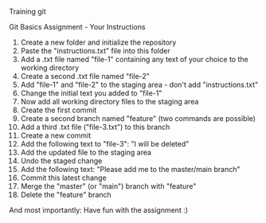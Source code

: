 Training git

Git Basics Assignment - Your Instructions

1. Create a new folder and initialize the repository
2. Paste the "instructions.txt" file into this folder
3. Add a .txt file named "file-1" containing any text of your choice to the working directory
4. Create a second .txt file named "file-2"
5. Add "file-1" and "file-2" to the staging area - don't add "instructions.txt"
6. Change the initial text you added to "file-1"
7. Now add all working directory files to the staging area
8. Create the first commit
9. Create a second branch named "feature" (two commands are possible)
10. Add a third .txt file ("file-3.txt") to this branch
11. Create a new commit
12. Add the following text to "file-3": "I will be deleted"
13. Add the updated file to the staging area
14. Undo the staged change
15. Add the following text: "Please add me to the master/main branch"
16. Commit this latest change
17. Merge the "master" (or "main") branch with "feature"
18. Delete the "feature" branch

And most importantly: Have fun with the assignment :)
